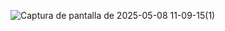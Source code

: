 ![Captura de pantalla de 2025-05-08 11-09-15(1)](https://github.com/user-attachments/assets/b554c6b4-6cdb-44f4-a526-a34a4ed8fe67)
